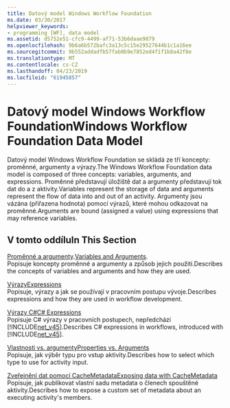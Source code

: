 ```yaml
---
title: Datový model Windows Workflow Foundation
ms.date: 03/30/2017
helpviewer_keywords:
- programming [WF], data model
ms.assetid: d5752e51-cfc9-4499-af71-53b6daae9879
ms.openlocfilehash: 9b6a6b572bafc3a13c5c15e29527644b1c1a16ee
ms.sourcegitcommit: 9b552addadfb57fab0b9e7852ed4f1f1b8a42f8e
ms.translationtype: MT
ms.contentlocale: cs-CZ
ms.lasthandoff: 04/23/2019
ms.locfileid: "61945857"
---
```

# <a name="windows-workflow-foundation-data-model"></a><span data-ttu-id="23b8f-102">Datový model Windows Workflow Foundation</span><span class="sxs-lookup"><span data-stu-id="23b8f-102">Windows Workflow Foundation Data Model</span></span>
<span data-ttu-id="23b8f-103">Datový model Windows Workflow Foundation se skládá ze tří koncepty: proměnné, argumenty a výrazy.</span><span class="sxs-lookup"><span data-stu-id="23b8f-103">The Windows Workflow Foundation data model is composed of three concepts: variables, arguments, and expressions.</span></span> <span data-ttu-id="23b8f-104">Proměnné představují úložiště dat a argumenty představují tok dat do a z aktivity.</span><span class="sxs-lookup"><span data-stu-id="23b8f-104">Variables represent the storage of data and arguments represent the flow of data into and out of an activity.</span></span> <span data-ttu-id="23b8f-105">Argumenty jsou vázána (přiřazena hodnota) pomocí výrazů, které mohou odkazovat na proměnné.</span><span class="sxs-lookup"><span data-stu-id="23b8f-105">Arguments are bound (assigned a value) using expressions that may reference variables.</span></span>  
  
## <a name="in-this-section"></a><span data-ttu-id="23b8f-106">V tomto oddílu</span><span class="sxs-lookup"><span data-stu-id="23b8f-106">In This Section</span></span>  
 <span data-ttu-id="23b8f-107">[Proměnné a argumenty](variables-and-arguments.md).</span><span class="sxs-lookup"><span data-stu-id="23b8f-107">[Variables and Arguments](variables-and-arguments.md).</span></span>  
 <span data-ttu-id="23b8f-108">Popisuje koncepty proměnné a argumenty a způsob jejich použití.</span><span class="sxs-lookup"><span data-stu-id="23b8f-108">Describes the concepts of variables and arguments and how they are used.</span></span>  
  
 [<span data-ttu-id="23b8f-109">Výrazy</span><span class="sxs-lookup"><span data-stu-id="23b8f-109">Expressions</span></span>](expressions.md)  
 <span data-ttu-id="23b8f-110">Popisuje, výrazy a jak se používají v pracovním postupu vývoje.</span><span class="sxs-lookup"><span data-stu-id="23b8f-110">Describes expressions and how they are used in workflow development.</span></span>  
  
 [<span data-ttu-id="23b8f-111">Výrazy C#</span><span class="sxs-lookup"><span data-stu-id="23b8f-111">C# Expressions</span></span>](csharp-expressions.md)  
 <span data-ttu-id="23b8f-112">Popisuje C# výrazy v pracovních postupech, nepředchází [!INCLUDE[net_v45](../../../includes/net-v45-md.md)].</span><span class="sxs-lookup"><span data-stu-id="23b8f-112">Describes C# expressions in workflows, introduced with [!INCLUDE[net_v45](../../../includes/net-v45-md.md)].</span></span>  
  
 [<span data-ttu-id="23b8f-113">Vlastnosti vs. argumenty</span><span class="sxs-lookup"><span data-stu-id="23b8f-113">Properties vs. Arguments</span></span>](properties-vs-arguments.md)  
 <span data-ttu-id="23b8f-114">Popisuje, jak výběr typu pro vstup aktivity.</span><span class="sxs-lookup"><span data-stu-id="23b8f-114">Describes how to select which type to use for activity input.</span></span>  
  
 [<span data-ttu-id="23b8f-115">Zveřejnění dat pomocí CacheMetadata</span><span class="sxs-lookup"><span data-stu-id="23b8f-115">Exposing data with CacheMetadata</span></span>](exposing-data-with-cachemetadata.md)  
 <span data-ttu-id="23b8f-116">Popisuje, jak publikovat vlastní sadu metadata o členech spouštěné aktivity.</span><span class="sxs-lookup"><span data-stu-id="23b8f-116">Describes how to expose a custom set of metadata about an executing activity's members.</span></span>
